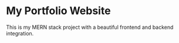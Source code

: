 # My Portfolio Website

This is my MERN stack project with a beautiful frontend and backend integration.
